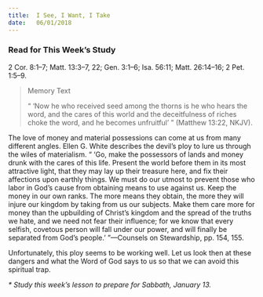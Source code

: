 ```yaml
---
title:  I See, I Want, I Take
date:   06/01/2018
---
```


### Read for This Week’s Study
2 Cor. 8:1–7; Matt. 13:3–7, 22; Gen. 3:1–6; Isa. 56:11; Matt. 26:14–16; 2 Pet. 1:5–9.

> <p>Memory Text</p>
> “ ‘Now he who received seed among the thorns is he who hears the word, and the cares of this world and the deceitfulness of riches choke the word, and he becomes unfruitful’ ” (Matthew 13:22, NKJV). 

The love of money and material possessions can come at us from many different angles. Ellen G. White describes the devil’s ploy to lure us through the wiles of materialism. “ ‘Go, make the possessors of lands and money drunk with the cares of this life. Present the world before them in its most attractive light, that they may lay up their treasure here, and fix their affections upon earthly things. We must do our utmost to prevent those who labor in God’s cause from obtaining means to use against us. Keep the money in our own ranks. The more means they obtain, the more they will injure our kingdom by taking from us our subjects. Make them care more for money than the upbuilding of Christ’s kingdom and the spread of the truths we hate, and we need not fear their influence; for we know that every selfish, covetous person will fall under our power, and will finally be separated from God’s people.’ ”—Counsels on Stewardship, pp. 154, 155.

Unfortunately, this ploy seems to be working well. Let us look then at these dangers and what the Word of God says to us so that we can avoid this spiritual trap.

_* Study this week’s lesson to prepare for Sabbath, January 13._